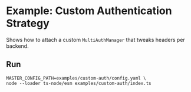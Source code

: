# Example: Custom Authentication Strategy

Shows how to attach a custom `MultiAuthManager` that tweaks headers per backend.

## Run

```
MASTER_CONFIG_PATH=examples/custom-auth/config.yaml \
node --loader ts-node/esm examples/custom-auth/index.ts
```

